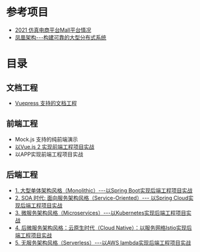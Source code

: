 
# 参考项目

* [2021 仿真电商平台Mall平台情况](https://www.kancloud.cn/devops-centos/centos-linux-devops/2190427)
* [凤凰架构---构建可靠的大型分布式系统](https://icyfenix.cn/)

# 目录

## 文档工程

* [Vuepress 支持的文档工程](https://github.com/stevenli91748/DEMO/blob/master/2021%20mall%E7%94%B5%E5%95%86%E5%AD%A6%E4%B9%A0%E9%A1%B9%E7%9B%AE/%E6%96%87%E6%A1%A3%E5%B7%A5%E7%A8%8B/Vuepress%20%E6%94%AF%E6%8C%81%E7%9A%84%E6%96%87%E6%A1%A3%E5%B7%A5%E7%A8%8B/README.md)
 
## 前端工程

* Mock.js 支持的纯前端演示
* [以Vue.js 2 实现前端工程项目实战](https://github.com/stevenli91748/DEMO/blob/master/2021%20mall%E7%94%B5%E5%95%86%E5%AD%A6%E4%B9%A0%E9%A1%B9%E7%9B%AE/Vue.js%202%20%E5%AE%9E%E7%8E%B0%E5%89%8D%E7%AB%AF%E5%B7%A5%E7%A8%8B/README.md)
* 以APP实现前端工程项目实战

## 后端工程

* [1. 大型单体架构风格（Monolithic）---以Spring Boot实现后端工程项目实战](https://github.com/stevenli91748/DEMO/blob/master/2021%20mall%E7%94%B5%E5%95%86%E5%AD%A6%E4%B9%A0%E9%A1%B9%E7%9B%AE/%E5%A4%A7%E5%9E%8B%E5%8D%95%E4%BD%93%E6%9E%B6%E6%9E%84%E9%A3%8E%E6%A0%BC%EF%BC%88Monolithic%EF%BC%89/README.md)
* [2. SOA 时代: 面向服务架构风格（Service-Oriented）--- 以Spring Cloud实现后端工程项目实战](https://github.com/stevenli91748/DEMO/blob/master/2021%20mall%E7%94%B5%E5%95%86%E5%AD%A6%E4%B9%A0%E9%A1%B9%E7%9B%AE/SOA%20%E6%97%B6%E4%BB%A3:%20%E9%9D%A2%E5%90%91%E6%9C%8D%E5%8A%A1%E6%9E%B6%E6%9E%84%E9%A3%8E%E6%A0%BC%EF%BC%88Service-Oriented%EF%BC%89/README.md)
* [3. 微服务架构风格（Microservices）---以Kubernetes实现后端工程项目实战](https://github.com/stevenli91748/DEMO/blob/master/2021%20mall%E7%94%B5%E5%95%86%E5%AD%A6%E4%B9%A0%E9%A1%B9%E7%9B%AE/%E5%BE%AE%E6%9C%8D%E5%8A%A1%E6%9E%B6%E6%9E%84%E9%A3%8E%E6%A0%BC%EF%BC%88Microservices%EF%BC%89---Kubernetes%E6%9E%B6%E6%9E%84%E9%A1%B9%E7%9B%AE%E5%AE%9E%E6%88%98/README.md)
* [4. 后微服务架构风格：云原生时代（Cloud Native）：以服务网格Istio实现后端工程项目实战](https://github.com/stevenli91748/DEMO/blob/master/2021%20mall%E7%94%B5%E5%95%86%E5%AD%A6%E4%B9%A0%E9%A1%B9%E7%9B%AE/%E5%90%8E%E5%BE%AE%E6%9C%8D%E5%8A%A1%E6%9E%B6%E6%9E%84%E9%A3%8E%E6%A0%BC%EF%BC%9A%E4%BA%91%E5%8E%9F%E7%94%9F%E6%97%B6%E4%BB%A3%EF%BC%88Cloud%20Native%EF%BC%89%EF%BC%9A%E6%9C%8D%E5%8A%A1%E7%BD%91%E6%A0%BCIstio/README.md)
* [5. 无服务架构风格（Serverless）---以AWS lambda实现后端工程项目实战](https://github.com/stevenli91748/DEMO/blob/master/2021%20mall%E7%94%B5%E5%95%86%E5%AD%A6%E4%B9%A0%E9%A1%B9%E7%9B%AE/%E6%97%A0%E6%9C%8D%E5%8A%A1%E6%9E%B6%E6%9E%84%E9%A3%8E%E6%A0%BC%EF%BC%88Serverless%EF%BC%89---AWS%20lambda/README.md)
